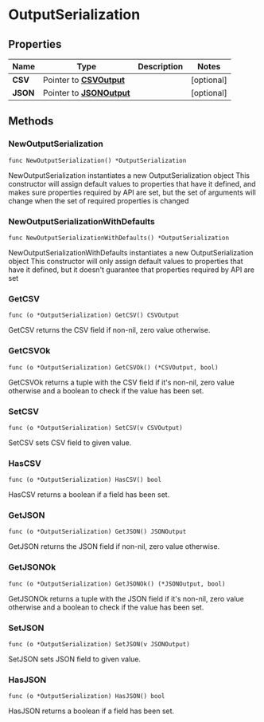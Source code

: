 # OutputSerialization

## Properties

|Name | Type | Description | Notes|
|------------ | ------------- | ------------- | -------------|
|**CSV** | Pointer to [**CSVOutput**](CSVOutput.md) |  | [optional] |
|**JSON** | Pointer to [**JSONOutput**](JSONOutput.md) |  | [optional] |

## Methods

### NewOutputSerialization

`func NewOutputSerialization() *OutputSerialization`

NewOutputSerialization instantiates a new OutputSerialization object
This constructor will assign default values to properties that have it defined,
and makes sure properties required by API are set, but the set of arguments
will change when the set of required properties is changed

### NewOutputSerializationWithDefaults

`func NewOutputSerializationWithDefaults() *OutputSerialization`

NewOutputSerializationWithDefaults instantiates a new OutputSerialization object
This constructor will only assign default values to properties that have it defined,
but it doesn't guarantee that properties required by API are set

### GetCSV

`func (o *OutputSerialization) GetCSV() CSVOutput`

GetCSV returns the CSV field if non-nil, zero value otherwise.

### GetCSVOk

`func (o *OutputSerialization) GetCSVOk() (*CSVOutput, bool)`

GetCSVOk returns a tuple with the CSV field if it's non-nil, zero value otherwise
and a boolean to check if the value has been set.

### SetCSV

`func (o *OutputSerialization) SetCSV(v CSVOutput)`

SetCSV sets CSV field to given value.

### HasCSV

`func (o *OutputSerialization) HasCSV() bool`

HasCSV returns a boolean if a field has been set.

### GetJSON

`func (o *OutputSerialization) GetJSON() JSONOutput`

GetJSON returns the JSON field if non-nil, zero value otherwise.

### GetJSONOk

`func (o *OutputSerialization) GetJSONOk() (*JSONOutput, bool)`

GetJSONOk returns a tuple with the JSON field if it's non-nil, zero value otherwise
and a boolean to check if the value has been set.

### SetJSON

`func (o *OutputSerialization) SetJSON(v JSONOutput)`

SetJSON sets JSON field to given value.

### HasJSON

`func (o *OutputSerialization) HasJSON() bool`

HasJSON returns a boolean if a field has been set.


